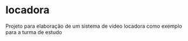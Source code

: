 # locadora
Projeto para elaboração de um sistema de video locadora como exemplo para a turma de estudo
